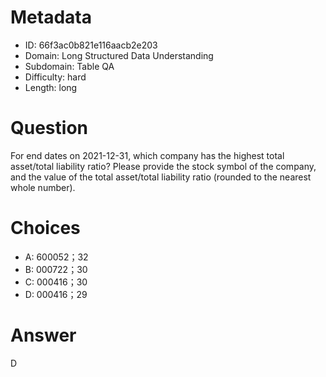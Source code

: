 # Metadata

- ID: 66f3ac0b821e116aacb2e203
- Domain: Long Structured Data Understanding
- Subdomain: Table QA
- Difficulty: hard
- Length: long

# Question

For end dates on 2021-12-31, which company has the highest total asset/total liability ratio? Please provide the stock symbol of the company, and the value of the total asset/total liability ratio (rounded to the nearest whole number).

# Choices

- A: 600052；32
- B: 000722；30
- C: 000416；30
- D: 000416；29

# Answer

D
